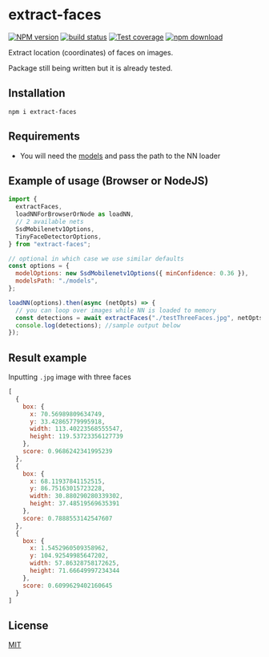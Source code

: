 # extract-faces

[![NPM version][npm-image]][npm-url]
[![build status][ci-image]][ci-url]
[![Test coverage][codecov-image]][codecov-url]
[![npm download][download-image]][download-url]

Extract location (coordinates) of faces on images.

Package still being written but it is already tested.

## Installation

```shell
npm i extract-faces
```

## Requirements

- You will need the [models](./models) and pass the path to the NN loader

## Example of usage (Browser or NodeJS)

```js
import {
  extractFaces,
  loadNNForBrowserOrNode as loadNN,
  // 2 available nets
  SsdMobilenetv1Options,
  TinyFaceDetectorOptions,
} from "extract-faces";

// optional in which case we use similar defaults
const options = {
  modelOptions: new SsdMobilenetv1Options({ minConfidence: 0.36 }),
  modelsPath: "./models",
};

loadNN(options).then(async (netOpts) => {
  // you can loop over images while NN is loaded to memory
  const detections = await extractFaces("./testThreeFaces.jpg", netOpts);
  console.log(detections); //sample output below
});
```

## Result example

Inputting `.jpg` image with three faces
 
```javascript
[
  {
    box: {
      x: 70.56989809634749,
      y: 33.42865779995918,
      width: 113.40223568555547,
      height: 119.53723356127739
    },
    score: 0.9686242341995239
  },
  {
    box: {
      x: 68.11937841152515,
      y: 86.75163015723228,
      width: 30.880290280339302,
      height: 37.48519569635391
    },
    score: 0.7888553142547607
  },
  {
    box: {
      x: 1.5452960509358962,
      y: 104.92549985647202,
      width: 57.86328758172625,
      height: 71.66649997234344
    },
    score: 0.6099629402160645
  }
]
```

## License

[MIT](./LICENSE)

[npm-image]: https://img.shields.io/npm/v/extract-faces.svg
[npm-url]: https://www.npmjs.com/package/extract-faces
[ci-image]: https://github.com/santimirandarp/extract-faces/workflows/Node.js%20CI/badge.svg?branch=main
[ci-url]: https://github.com/santimirandarp/extract-faces/actions?query=workflow%3A%22Node.js+CI%22
[codecov-image]: https://img.shields.io/codecov/c/github/santimirandarp/extract-faces.svg
[codecov-url]: https://codecov.io/gh/santimirandarp/extract-faces
[download-image]: https://img.shields.io/npm/dm/extract-faces.svg
[download-url]: https://www.npmjs.com/package/extract-faces
